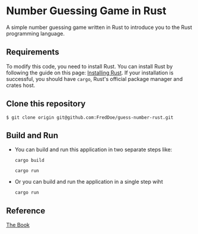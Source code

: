 # Number Guessing Game in Rust
A simple number guessing game written in Rust to introduce you to the Rust programming language.


## Requirements
To modify this code, you need to install Rust. You can install Rust by following the guide on this page: [Installing Rust](https://www.rust-lang.org/tools/install).
If your installation is successful, you should have `cargo`, Rust's official package manager and crates host.
## Clone this repository
```
$ git clone origin git@github.com:FredDoe/guess-number-rust.git
```

## Build and Run
- You can build and run this application in two separate steps like:
  ```
  cargo build

  cargo run
  ```

- Or you can build and run the application in a single step wiht
  ```
  cargo run
  ```


## Reference
[The Book](https://doc.rust-lang.org/book/ch02-00-guessing-game-tutorial.html)
